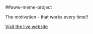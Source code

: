 ##aww-meme-project

The motivation - that works every time!!


[Visit the live website](https://codesh-himanshi.github.io/aww-meme-project/) 
